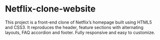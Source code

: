 # Netflix-clone-website
This project is a front-end clone of Netflix’s homepage built using HTML5 and CSS3. It reproduces the header, feature sections with alternating layouts, FAQ accordion and footer. Fully responsive and easy to customize.
